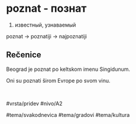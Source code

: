 # poznat - познат

1. известный, узнаваемый

poznat -> poznatiji -> najpoznatiji

## Rečenice

Beograd je poznat po keltskom imenu Singidunum.

Oni su poznati širom Evrope po svom vinu.

<br>

#vrsta/pridev
#nivo/A2

#tema/svakodnevica
#tema/gradovi
#tema/kultura
